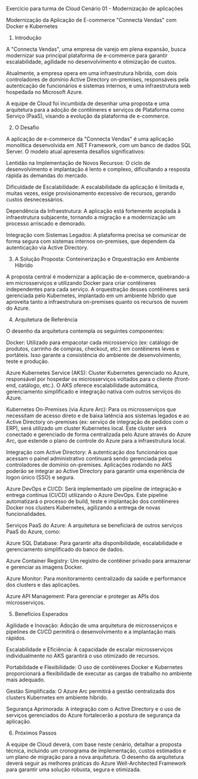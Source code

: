 Exercício para turma de Cloud
Cenário 01 - Modernização de aplicações

Modernização da Aplicação de E-commerce "Connecta Vendas" com Docker e Kubernetes
1. Introdução

A "Connecta Vendas", uma empresa de varejo em plena expansão, busca modernizar sua principal plataforma de e-commerce para garantir escalabilidade, agilidade no desenvolvimento e otimização de custos.

Atualmente, a empresa opera em uma infraestrutura híbrida, com dois controladores de domínio Active Directory on-premises, responsáveis pela autenticação de funcionários e sistemas internos, e uma infraestrutura web hospedada no Microsoft Azure.

A equipe de Cloud foi incumbida de desenhar uma proposta e uma arquitetura para a adoção de contêineres e serviços de Plataforma como Serviço (PaaS), visando a evolução da plataforma de e-commerce.

2. O Desafio

A aplicação de e-commerce da "Connecta Vendas" é uma aplicação monolítica desenvolvida em .NET Framework, com um banco de dados SQL Server. O modelo atual apresenta desafios significativos:

Lentidão na Implementação de Novos Recursos: O ciclo de desenvolvimento e implantação é lento e complexo, dificultando a resposta rápida às demandas do mercado.

Dificuldade de Escalabilidade: A escalabilidade da aplicação é limitada e, muitas vezes, exige provisionamento excessivo de recursos, gerando custos desnecessários.

Dependência da Infraestrutura: A aplicação está fortemente acoplada à infraestrutura subjacente, tornando a migração e a modernização um processo arriscado e demorado.

Integração com Sistemas Legados: A plataforma precisa se comunicar de forma segura com sistemas internos on-premises, que dependem da autenticação via Active Directory.

3. A Solução Proposta: Conteinerização e Orquestração em Ambiente Híbrido

A proposta central é modernizar a aplicação de e-commerce, quebrando-a em microsserviços e utilizando Docker para criar contêineres independentes para cada serviço. A orquestração desses contêineres será gerenciada pelo Kubernetes, implantado em um ambiente híbrido que aproveita tanto a infraestrutura on-premises quanto os recursos de nuvem do Azure.

4. Arquitetura de Referência

O desenho da arquitetura contempla os seguintes componentes:

Docker: Utilizado para empacotar cada microsserviço (ex: catálogo de produtos, carrinho de compras, checkout, etc.) em contêineres leves e portáteis. Isso garante a consistência do ambiente de desenvolvimento, teste e produção.

Azure Kubernetes Service (AKS): Cluster Kubernetes gerenciado no Azure, responsável por hospedar os microsserviços voltados para o cliente (front-end, catálogo, etc.). O AKS oferece escalabilidade automática, gerenciamento simplificado e integração nativa com outros serviços do Azure.

Kubernetes On-Premises (via Azure Arc): Para os microsserviços que necessitam de acesso direto e de baixa latência aos sistemas legados e ao Active Directory on-premises (ex: serviço de integração de pedidos com o ERP), será utilizado um cluster Kubernetes local. Este cluster será conectado e gerenciado de forma centralizada pelo Azure através do Azure Arc, que estende o plano de controle do Azure para a infraestrutura local.

Integração com Active Directory: A autenticação dos funcionários que acessam o painel administrativo continuará sendo gerenciada pelos controladores de domínio on-premises. Aplicações rodando no AKS poderão se integrar ao Active Directory para garantir uma experiência de logon único (SSO) e segura.

Azure DevOps e CI/CD: Será implementado um pipeline de integração e entrega contínua (CI/CD) utilizando o Azure DevOps. Este pipeline automatizará o processo de build, teste e implantação dos contêineres Docker nos clusters Kubernetes, agilizando a entrega de novas funcionalidades.

Serviços PaaS do Azure: A arquitetura se beneficiará de outros serviços PaaS do Azure, como:

Azure SQL Database: Para garantir alta disponibilidade, escalabilidade e gerenciamento simplificado do banco de dados.

Azure Container Registry: Um registro de contêiner privado para armazenar e gerenciar as imagens Docker.

Azure Monitor: Para monitoramento centralizado da saúde e performance dos clusters e das aplicações.

Azure API Management: Para gerenciar e proteger as APIs dos microsserviços.

5. Benefícios Esperados

Agilidade e Inovação: Adoção de uma arquitetura de microsserviços e pipelines de CI/CD permitirá o desenvolvimento e a implantação mais rápidos.

Escalabilidade e Eficiência: A capacidade de escalar microsserviços individualmente no AKS garantirá o uso otimizado de recursos.

Portabilidade e Flexibilidade: O uso de contêineres Docker e Kubernetes proporcionará a flexibilidade de executar as cargas de trabalho no ambiente mais adequado.

Gestão Simplificada: O Azure Arc permitirá a gestão centralizada dos clusters Kubernetes em ambiente híbrido.

Segurança Aprimorada: A integração com o Active Directory e o uso de serviços gerenciados do Azure fortalecerão a postura de segurança da aplicação.

6. Próximos Passos

A equipe de Cloud deverá, com base neste cenário, detalhar a proposta técnica, incluindo um cronograma de implementação, custos estimados e um plano de migração para a nova arquitetura. O desenho da arquitetura deverá seguir as melhores práticas do Azure Well-Architected Framework para garantir uma solução robusta, segura e otimizada.
